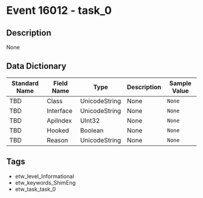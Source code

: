 # Event 16012 - task_0

## Description
None

## Data Dictionary
|Standard Name|Field Name|Type|Description|Sample Value|
|---|---|---|---|---|
|TBD|Class|UnicodeString|None|`None`|
|TBD|Interface|UnicodeString|None|`None`|
|TBD|ApiIndex|UInt32|None|`None`|
|TBD|Hooked|Boolean|None|`None`|
|TBD|Reason|UnicodeString|None|`None`|

## Tags
* etw_level_Informational
* etw_keywords_ShimEng
* etw_task_task_0